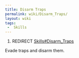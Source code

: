 ```yaml
---
title: Disarm Traps
permalink: wiki/Disarm_Traps/
layout: wiki
tags:
 -  Skills
---
```


1.  REDIRECT [Skills\#Disarm\_Traps](/wiki/Skills#Disarm_Traps "wikilink")

Evade traps and disarm them.
